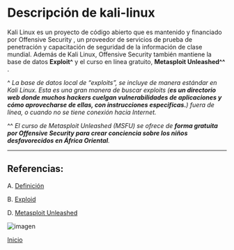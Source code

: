 # Descripción de kali-linux
 Kali Linux es un proyecto de código abierto que es mantenido y financiado por Offensive Security , un proveedor de servicios de prueba de penetración y capacitación de seguridad de la información de clase mundial. Además de Kali Linux, Offensive Security también mantiene la base de datos **Exploit^** y el curso en línea gratuito, **Metasploit Unleashed^^** . 
 
 ^ *La base de datos local de “exploits”, se incluye de manera estándar en Kali Linux. Esta es una gran manera de buscar exploits (**es un directorio web donde muchos hackers cuelgan vulnerabilidades de aplicaciones y cómo aprovecharse de ellas, con instrucciones especificas.**) fuera de línea, o cuando no se tiene conexión hacia Internet.*
 
 ^^ *El curso de Metasploit Unleashed (MSFU) se ofrece de **forma gratuita por Offensive Security para crear conciencia sobre los niños desfavorecidos en África Oriental**.*
 
 
----------------------------------------

## Referencias:
A. [Definición](https://www.kali.org/about-us/)

B. [Exploid](https://www.exploit-db.com/)

D. [Metasploit Unleashed](https://www.offensive-security.com/metasploit-unleashed/)


![imagen](https://www.tutorialspoint.com/kali_linux/images/kali-linux.jpg)


[Inicio](https://github.com/estebancr1993/kali-linux/blob/master/README.md)
